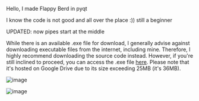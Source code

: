 Hello, I made Flappy Berd in pyqt

I know the code is not good and all over the place :)) still a beginner

UPDATED: now pipes start at the middle

While there is an available .exe file for download, I generally advise against downloading executable files from the internet, including mine. Therefore, I highly recommend downloading the source code instead. However, if you're still inclined to proceed, you can access the .exe file [here](https://drive.google.com/file/d/1O757Kry4-zLjmcRyN3C6hIUCkbdlreWJ/view?usp=drive_link). Please note that it's hosted on Google Drive due to its size exceeding 25MB (it's 36MB).

![image](https://github.com/Ryoku123/FlappyBerd/assets/76180740/e360ca26-2753-4343-9c93-204118fd22ee)

![image](https://github.com/Ryoku123/FlappyBerd/assets/76180740/2882d749-875e-464d-bb62-8f3f3dbca279)




